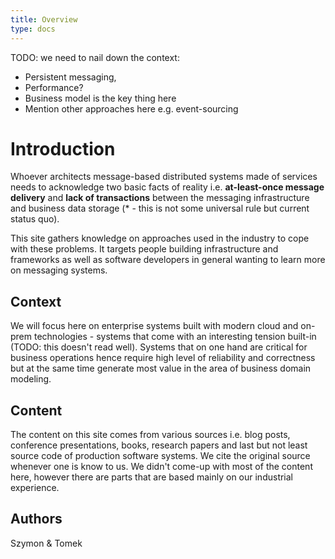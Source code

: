 ```yaml
---
title: Overview
type: docs
---
```

TODO: we need to nail down the context:
 * Persistent messaging,
 * Performance?
 * Business model is the key thing here
 * Mention other approaches here e.g. event-sourcing

# Introduction

Whoever architects message-based distributed systems made of services needs to acknowledge two basic facts of reality i.e. **at-least-once message delivery** and **lack of transactions** between the messaging infrastructure and business data storage (* - this is not some universal rule but current status quo). 

This site gathers knowledge on approaches used in the industry to cope with these problems. It targets people building infrastructure and frameworks as well as software developers in general wanting to learn more on messaging systems.

## Context

We will focus here on enterprise systems built with modern cloud and on-prem technologies - systems that come with an interesting tension built-in (TODO: this doesn't read well). Systems that on one hand are critical for business operations hence require high level of reliability and correctness but at the same time generate most value in the area of business domain modeling.      

## Content

The content on this site comes from various sources i.e. blog posts, conference presentations, books, research papers and last but not least source code of production software systems. We cite the original source whenever one is know to us. We didn't come-up with most of the content here, however there are parts that are based mainly on our industrial experience.

## Authors

Szymon & Tomek